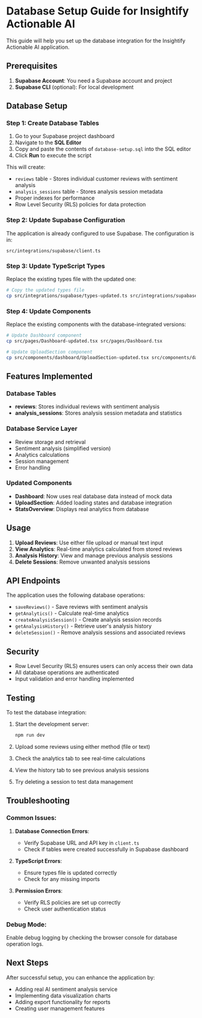 # Database Setup Guide for Insightify Actionable AI

This guide will help you set up the database integration for the Insightify Actionable AI application.

## Prerequisites

1. **Supabase Account**: You need a Supabase account and project
2. **Supabase CLI** (optional): For local development

## Database Setup

### Step 1: Create Database Tables

1. Go to your Supabase project dashboard
2. Navigate to the **SQL Editor**
3. Copy and paste the contents of `database-setup.sql` into the SQL editor
4. Click **Run** to execute the script

This will create:
- `reviews` table - Stores individual customer reviews with sentiment analysis
- `analysis_sessions` table - Stores analysis session metadata
- Proper indexes for performance
- Row Level Security (RLS) policies for data protection

### Step 2: Update Supabase Configuration

The application is already configured to use Supabase. The configuration is in:
```
src/integrations/supabase/client.ts
```

### Step 3: Update TypeScript Types

Replace the existing types file with the updated one:
```bash
# Copy the updated types file
cp src/integrations/supabase/types-updated.ts src/integrations/supabase/types.ts
```

### Step 4: Update Components

Replace the existing components with the database-integrated versions:
```bash
# Update Dashboard component
cp src/pages/Dashboard-updated.tsx src/pages/Dashboard.tsx

# Update UploadSection component
cp src/components/dashboard/UploadSection-updated.tsx src/components/dashboard/UploadSection.tsx
```

## Features Implemented

### Database Tables
- **reviews**: Stores individual reviews with sentiment analysis
- **analysis_sessions**: Stores analysis session metadata and statistics

### Database Service Layer
- Review storage and retrieval
- Sentiment analysis (simplified version)
- Analytics calculations
- Session management
- Error handling

### Updated Components
- **Dashboard**: Now uses real database data instead of mock data
- **UploadSection**: Added loading states and database integration
- **StatsOverview**: Displays real analytics from database

## Usage

1. **Upload Reviews**: Use either file upload or manual text input
2. **View Analytics**: Real-time analytics calculated from stored reviews
3. **Analysis History**: View and manage previous analysis sessions
4. **Delete Sessions**: Remove unwanted analysis sessions

## API Endpoints

The application uses the following database operations:
- `saveReviews()` - Save reviews with sentiment analysis
- `getAnalytics()` - Calculate real-time analytics
- `createAnalysisSession()` - Create analysis session records
- `getAnalysisHistory()` - Retrieve user's analysis history
- `deleteSession()` - Remove analysis sessions and associated reviews

## Security

- Row Level Security (RLS) ensures users can only access their own data
- All database operations are authenticated
- Input validation and error handling implemented

## Testing

To test the database integration:

1. Start the development server:
   ```bash
   npm run dev
   ```

2. Upload some reviews using either method (file or text)

3. Check the analytics tab to see real-time calculations

4. View the history tab to see previous analysis sessions

5. Try deleting a session to test data management

## Troubleshooting

### Common Issues:

1. **Database Connection Errors**:
   - Verify Supabase URL and API key in `client.ts`
   - Check if tables were created successfully in Supabase dashboard

2. **TypeScript Errors**:
   - Ensure types file is updated correctly
   - Check for any missing imports

3. **Permission Errors**:
   - Verify RLS policies are set up correctly
   - Check user authentication status

### Debug Mode:

Enable debug logging by checking the browser console for database operation logs.

## Next Steps

After successful setup, you can enhance the application by:
- Adding real AI sentiment analysis service
- Implementing data visualization charts
- Adding export functionality for reports
- Creating user management features
